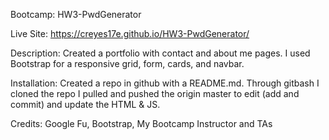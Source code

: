 Bootcamp: HW3-PwdGenerator

Live Site: https://creyes17e.github.io/HW3-PwdGenerator/

Description: Created a portfolio with contact and about me pages. I used Bootstrap for a responsive grid, form, cards, and navbar.

Installation: Created a repo in github with a README.md. Through gitbash I cloned the repo I pulled and pushed the origin master to edit (add and commit) and update the HTML & JS.

Credits: Google Fu, Bootstrap, My Bootcamp Instructor and TAs
